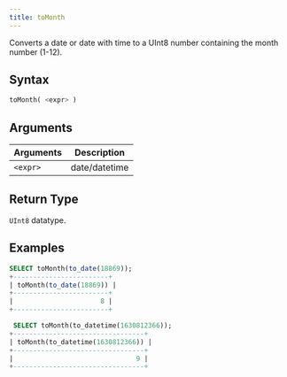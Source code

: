```yaml
---
title: toMonth
---
```


Converts a date or date with time to a UInt8 number containing the month number (1-12).

## Syntax

```sql
toMonth( <expr> )
```

## Arguments

| Arguments   | Description |
| ----------- | ----------- |
| `<expr>` | date/datetime |

## Return Type

 `UInt8` datatype.

## Examples

```sql
SELECT toMonth(to_date(18869));
+------------------------+
| toMonth(to_date(18869)) |
+------------------------+
|                      8 |
+------------------------+

 SELECT toMonth(to_datetime(1630812366));
+---------------------------------+
| toMonth(to_datetime(1630812366)) |
+---------------------------------+
|                               9 |
+---------------------------------+
```
